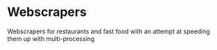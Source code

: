 # Webscrapers
Webscrapers for restaurants and fast food with an attempt at speeding them up with multi-processing
